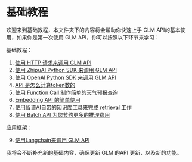 # 基础教程

欢迎来到基础教程，本文件夹下的内容将会帮助你快速上手 GLM API的基本使用，如果你是第一次使用 GLM API，你可以按照以下环节来学习：

基础教程：

1. [使用 HTTP 请求来调用 GLM API](glm_http_request.ipynb)
2. [使用 ZhipuAI Python SDK 来调用 GLM API](glm_pysdk.ipynb)
3. [使用 OpenAI Python SDK 来调用 GLM API](glm_openai_sdk.ipynb)
4. [API 是怎么计算token数的](glm_token_count.ipynb)
5. [使用 Function Call 制作简单的天气预报查询](glm_function_call.ipynb)
6. [Embedding API 的简单使用](glm_embedding_pysdk.ipynb)
7. [使用智谱AI自带的知识库工具来完成 retrieval 工作](glm_retrieval.ipynb)
8. [使用 Batch API 为您节约更多的推理费用](glm_batch_api.ipynb)

应用框架：

9. [使用Langchain来调用 GLM API](glm_langchain.ipynb)

我将会不断补充新的基础内容，确保更新 GLM 的API 更新，以及新的功能。